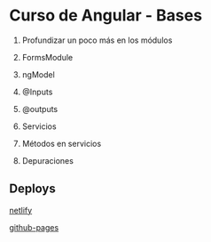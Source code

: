 # Curso de Angular - Bases

1. Profundizar un poco más en los módulos

2. FormsModule

3. ngModel

4. @Inputs

5. @outputs

6. Servicios

7. Métodos en servicios

8. Depuraciones

## Deploys
[netlify](https://rococo-melomakarona-556075.netlify.app/)

[github-pages](https://rdalvarez.github.io/angular-bases/)

